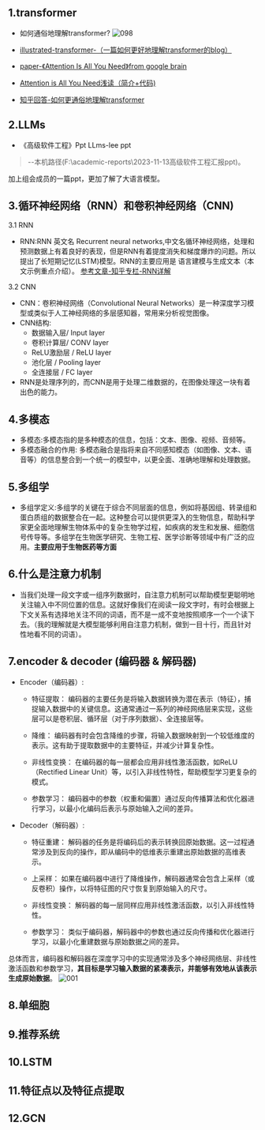## 1.transformer 

* 如何通俗地理解transformer?
![098](https://github.com/Frankie32244/MVC-model-running-logs/blob/main/Pics/098.PNG)

* [illustrated-transformer-（一篇如何更好地理解transformer的blog）](https://jalammar.github.io/illustrated-transformer/)
* [paper-《Attention Is All You Need》from google brain](https://proceedings.neurips.cc/paper/2017/file/3f5ee243547dee91fbd053c1c4a845aa-Paper.pdf)
* [ Attention is All You Need浅读（简介+代码) ](https://kexue.fm/archives/4765)
* [知乎回答-如何更通俗地理解transformer](https://www.zhihu.com/question/445556653/answer/3254012065)

## 2.LLMs
* 《高级软件工程》Ppt LLms-lee ppt
> --本机路径(F:\academic-reports\2023-11-13高级软件工程汇报ppt)。

加上组会成员的一篇ppt，更加了解了大语言模型。
## 3.循环神经网络（RNN）和卷积神经网络（CNN)
3.1 RNN
* RNN:RNN 英文名 Recurrent neural networks,中文名循环神经网络，处理和预测数据上有着良好的表现，但是RNN有着提度消失和梯度爆炸的问题。所以提出了长短期记忆(LSTM)模型。RNN的主要应用是 语言建模与生成文本（本文示例重点介绍）。
[参考文章-知乎专栏-RNN详解](https://zhuanlan.zhihu.com/p/149869659)

3.2 CNN
* CNN：卷积神经网络（Convolutional Neural Networks）是一种深度学习模型或类似于人工神经网络的多层感知器，常用来分析视觉图像。
* CNN结构:
   - 数据输入层/ Input layer
   - 卷积计算层/ CONV layer
   - ReLU激励层 / ReLU layer
   - 池化层 / Pooling layer
   - 全连接层 / FC layer
* RNN是处理序列的，而CNN是用于处理二维数据的，在图像处理这一块有着出色的能力。

## 4.多模态
* 多模态:多模态指的是多种模态的信息，包括：文本、图像、视频、音频等。
* 多模态融合的作用:
多模态融合是指将来自不同感知模态（如图像、文本、语音等）的信息整合到一个统一的模型中，以更全面、准确地理解和处理数据。

## 5.多组学
* 多组学定义:多组学的关键在于综合不同层面的信息，例如将基因组、转录组和蛋白质组的数据整合在一起。这种整合可以提供更深入的生物信息，帮助科学家更全面地理解生物体系中的复杂生物学过程，如疾病的发生和发展、细胞信号传导等。多组学在生物医学研究、生物工程、医学诊断等领域中有广泛的应用。**主要应用于生物医药等方面**

## 6.什么是注意力机制
* 当我们处理一段文字或一组序列数据时，自注意力机制可以帮助模型更聪明地关注输入中不同位置的信息。这就好像我们在阅读一段文字时，有时会根据上下文关系有选择地关注不同的词语，而不是一成不变地按照顺序一个一个读下去。（我的理解就是大模型能够利用自注意力机制，做到一目十行，而且针对性地看不同的词语）。

## 7.encoder & decoder (编码器 & 解码器)
* Encoder（编码器）:
  *  特征提取： 编码器的主要任务是将输入数据转换为潜在表示（特征），捕捉输入数据中的关键信息。这通常通过一系列的神经网络层来实现，这些层可以是卷积层、循环层（对于序列数据）、全连接层等。

  * 降维： 编码器有时会包含降维的步骤，将输入数据映射到一个较低维度的表示。这有助于提取数据中的主要特征，并减少计算复杂性。

  * 非线性变换： 在编码器的每一层都会应用非线性激活函数，如ReLU（Rectified Linear Unit）等，以引入非线性特性，帮助模型学习更复杂的模式。

  * 参数学习： 编码器中的参数（权重和偏置）通过反向传播算法和优化器进行学习，以最小化编码后表示与原始输入之间的差异。

* Decoder（解码器）:
  - 特征重建： 解码器的任务是将编码后的表示转换回原始数据。这一过程通常涉及到反向的操作，即从编码中的低维表示重建出原始数据的高维表示。

  - 上采样： 如果在编码器中进行了降维操作，解码器通常会包含上采样（或反卷积）操作，以将特征图的尺寸恢复到原始输入的尺寸。

  - 非线性变换： 解码器的每一层同样应用非线性激活函数，以引入非线性特性。

  - 参数学习： 类似于编码器，解码器中的参数也通过反向传播和优化器进行学习，以最小化重建数据与原始数据之间的差异。

总体而言，编码器和解码器在深度学习中的实现通常涉及多个神经网络层、非线性激活函数和参数学习，**其目标是学习输入数据的紧凑表示，并能够有效地从该表示生成原始数据**。
![001](https://github.com/Frankie32244/MVC-model-running-logs/blob/main/Pics/001.PNG)
## 8.单细胞

## 9.推荐系统 


## 10.LSTM 

## 11.特征点以及特征点提取


## 12.GCN  